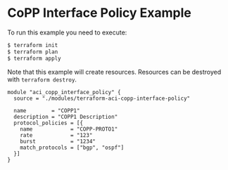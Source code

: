 <!-- BEGIN_TF_DOCS -->
# CoPP Interface Policy Example

To run this example you need to execute:

```bash
$ terraform init
$ terraform plan
$ terraform apply
```

Note that this example will create resources. Resources can be destroyed with `terraform destroy`.

```hcl
module "aci_copp_interface_policy" {
  source = "./modules/terraform-aci-copp-interface-policy"

  name        = "COPP1"
  description = "COPP1 Description"
  protocol_policies = [{
    name            = "COPP-PROTO1"
    rate            = "123"
    burst           = "1234"
    match_protocols = ["bgp", "ospf"]
  }]
}
```
<!-- END_TF_DOCS -->
